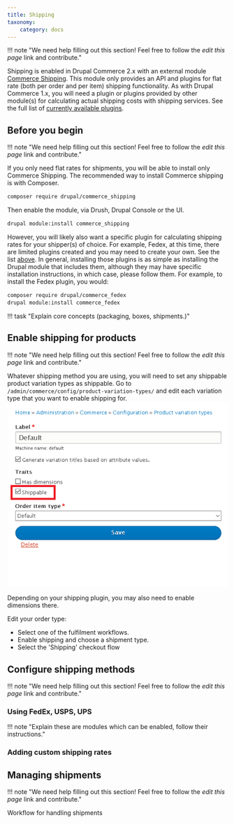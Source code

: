 ```yaml
---
title: Shipping
taxonomy:
    category: docs
---
```


!!! note "We need help filling out this section! Feel free to follow the *edit this page* link and contribute."

Shipping is enabled in Drupal Commerce 2.x with an external module
[Commerce Shipping](https://drupal.org/project/commerce_shipping). This
module only provides an API and plugins for flat rate (both per order and per
item) shipping functionality. As with Drupal Commerce 1.x, you will need a plugin or plugins 
provided by other module(s) for calculating actual shipping costs with shipping
services. See the full list of [currently available plugins](../../developer-guide/shipping/getting-started/#available-shipping-methods).

## Before you begin

!!! note "We need help filling out this section! Feel free to follow the *edit this page* link and contribute."

If you only need flat rates for shipments, you will be able to install only
Commerce Shipping. The recommended way to install Commerce shipping is with Composer.

```bash
composer require drupal/commerce_shipping
```

Then enable the module, via Drush, Drupal Console or the UI.

```bash
drupal module:install commerce_shipping
```

However, you will likely also want a specific plugin for calculating shipping rates
for your shipper(s) of choice. For example, Fedex, at this time, there are limited
plugins created and you may need to create your own. See the list [above](./shipping.md).
In general, installing those plugins is as simple as installing the Drupal module
that includes them, although they may have specific installation instructions, in
which case, please follow them. For example, to install the Fedex plugin, you would:

```bash
composer require drupal/commerce_fedex
drupal module:install commerce_fedex
```

!!! task "Explain core concepts (packaging, boxes, shipments.)"


## Enable shipping for products

!!! note "We need help filling out this section! Feel free to follow the *edit this page* link and contribute."

Whatever shipping method you are using, you will need to set any shippable
product variation types as shippable. Go to `/admin/commerce/config/product-variation-types/`
and edit each variation type that you want to enable shipping for.
![Product Variation Type Edit Form](./images/product-variation-edit.png)

Depending on your shipping plugin, you may also need to enable dimensions there.

Edit your order type:

* Select one of the fulfilment workflows.
* Enable shipping and choose a shipment type.
* Select the 'Shipping' checkout flow

## Configure shipping methods

!!! note "We need help filling out this section! Feel free to follow the *edit this page* link and contribute."

### Using FedEx, USPS, UPS

!!! note "Explain these are modules which can be enabled, follow their instructions."

### Adding custom shipping rates

## Managing shipments

!!! note "We need help filling out this section! Feel free to follow the *edit this page* link and contribute."

Workflow for handling shipments
